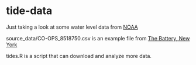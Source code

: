 # tide-data

Just taking a look at some water level data from [NOAA](https://tidesandcurrents.noaa.gov/)

source_data/CO-OPS_8518750.csv is an example file from [The Battery, New York](https://tidesandcurrents.noaa.gov/stationhome.html?id=8518750)

tides.R is a script that can download and analyze more data.